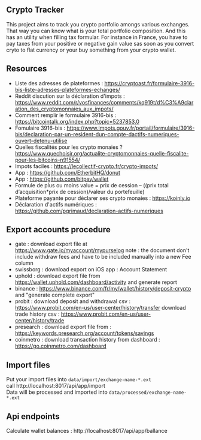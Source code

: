## Crypto Tracker

This project aims to track you crypto portfolio amongs various exchanges. That way you can know what is your total portfolio composition. And this has an utility when filling tax formular. For instance in France, you have to pay taxes from your positive or negative gain value sas soon as you convert cryto to flat currency or your buy something from your crypto wallet.

## Resources

- Liste des adresses de plateformes : https://cryptoast.fr/formulaire-3916-bis-liste-adresses-plateformes-echanges/
- Reddit discution sur la déclaration d'impots : https://www.reddit.com/r/vosfinances/comments/kq919t/d%C3%A9claration_des_cryptomonnaies_aux_impots/
- Comment remplir le formulaire 3916-bis : https://bitcointalk.org/index.php?topic=5237853.0
- Fomulaire 3916-bis : https://www.impots.gouv.fr/portail/formulaire/3916-bis/declaration-par-un-resident-dun-compte-dactifs-numeriques-ouvert-detenu-utilise
- Quelles fiscalités pour les crypto monaies ? https://www.quechoisir.org/actualite-cryptomonnaies-quelle-fiscalite-pour-les-bitcoins-n91554/
- Impots faciles : https://lecollectif-crypto.fr/crypto-impots/
- App : https://github.com/EtherbitHQ/donut
- App : https://github.com/bitpay/wallet
- Formule de plus ou moins value = prix de cession – ((prix total d’acquisition*prix de cession)/valeur du portefeuille)
- Plateforme payante pour déclarer ses crypto monaies : https://koinly.io
- Déclaration d'actifs numériques : https://github.com/pgrimaud/declaration-actifs-numeriques

## Export accounts procedure

- gate : download export file at https://www.gate.io/myaccount/mypurselog
note : the document don't include withdraw fees and have to be included manually into a new Fee column
- swissborg : download export on iOS app : Account Statement
- uphold : download export file from https://wallet.uphold.com/dashboard/activity and generate report
- binance : https://www.binance.com/fr/my/wallet/history/deposit-crypto and "generate complete export"
- probit :
download deposit and withdrawal csv : https://www.probit.com/en-us/user-center/history/transfer
download trade history csv : https://www.probit.com/en-us/user-center/history/trade
- presearch : download export file from : https://keywords.presearch.org/account/tokens/savings
- coinmetro : download transaction history from dashboard : https://go.coinmetro.com/dashboard

## Import files

Put your import files into `data/import/exchange-name-*.ext`  
call http://localhost:8017/api/app/import  
Data will be processed and imported into `data/processed/exchange-name-*.ext`

## Api endpoints

Calculate wallet balances : http://localhost:8017/api/app/ballance